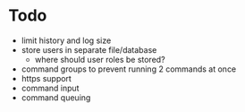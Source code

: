 # Todo

- limit history and log size
- store users in separate file/database
  - where should user roles be stored?
- command groups to prevent running 2 commands at once
- https support
- command input
- command queuing

